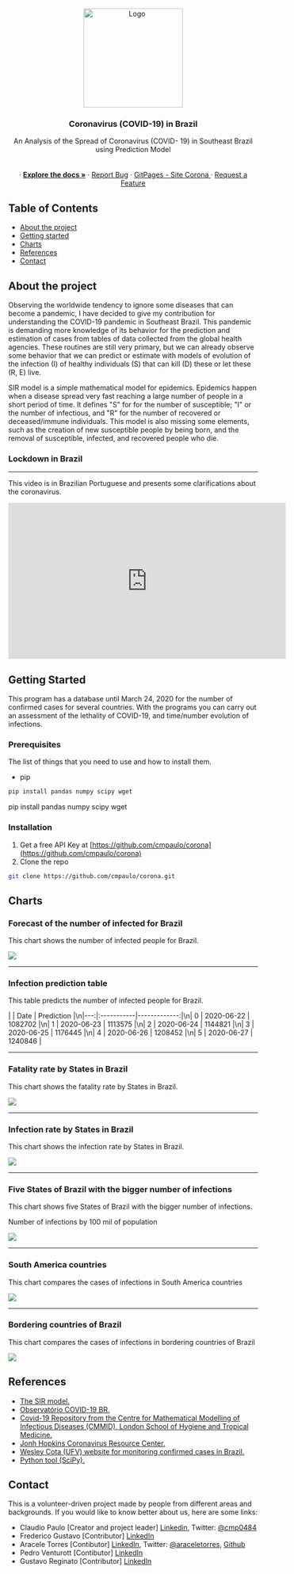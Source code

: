 <!-- PROJECT SHIELDS -->
<!--
*** I'm using markdown "reference style" links for readability.
*** Reference links are enclosed in brackets [ ] instead of parentheses ( ).
*** See the bottom of this document for the declaration of the reference variables
*** for contributors-url, forks-url, etc. This is an optional, concise syntax you may use.
*** https://www.markdownguide.org/basic-syntax/#reference-style-links
-->

<!-- PROJECT LOGO -->
<br />
<p align="center">
  <a href="https://github.com/cmpaulo/corona">
    <img src="images/logo.png" alt="Logo" width="200" height="200">
  </a>

  <h3 align="center">Coronavirus (COVID-19) in Brazil</h3>

  <p align="center">
    An Analysis of the Spread of Coronavirus (COVID- 19) in Southeast Brazil<br/>
  using Prediction Model <br/> 
    <br/>
  <br/>
    · <a href="https://github.com/cmpaulo/corona"><strong>Explore the docs »</strong></a>
    · <a href="https://github.com/cmpaulo/corona">Report Bug</a>
    · <a href="https://cmpaulo.github.io/corona/"> GitPages - Site Corona </a>
    · <a href="https://github.com/cmpaulo/corona">Request a Feature</a>
  </p>
</p>

<!-- TABLE OF CONTENTS -->
## Table of Contents
*   [About the project](#about)
*   [Getting started](#started)
*   [Charts](#charts)
*   [References](#references)
*   [Contact](#contact)


About the project
-----------------

Observing the worldwide tendency to ignore some diseases that can become a pandemic, I have decided to give my contribution for understanding the COVID-19 pandemic in Southeast Brazil. This pandemic is demanding more knowledge of its behavior for the prediction and estimation of cases from tables of data collected from the global health agencies. These routines are still very primary, but we can already observe some behavior that we can predict or estimate with models of evolution of the infection (I) of healthy individuals (S) that can kill (D) these or let these (R, E) live.

SIR model is a simple mathematical model for epidemics. Epidemics happen when a disease spread very fast reaching a large number of people in a short period of time. It defines "S" for for the number of susceptible; "I" or the number of infectious, and "R" for the number of recovered or deceased/immune individuals. This model is also missing some elements, such as the creation of new susceptible people by being born, and the removal of susceptible, infected, and recovered people who die.

### Lockdown in Brazil
* * *

This video is in Brazilian Portuguese and presents some clarifications about the coronavirus.

<iframe width="560" height="315" src="https://www.youtube.com/embed/gs-HlvC5iJc" frameborder="0" allow="accelerometer; autoplay; encrypted-media; gyroscope; picture-in-picture" allowfullscreen></iframe>

Getting Started
---------------

This program has a database until March 24, 2020 for the number of confirmed cases for several countries. With the programs you can carry out an assessment of the lethality of COVID-19, and time/number evolution of infections.

### Prerequisites

The list of things that you need to use and how to install them.

* pip
```sh
pip install pandas numpy scipy wget
```

pip install pandas numpy scipy wget

### Installation


1. Get a free API Key at [https://github.com/cmpaulo/corona](https://github.com/cmpaulo/corona)
2. Clone the repo
```sh
git clone https://github.com/cmpaulo/corona.git
```


Charts
------


### Forecast of the number of infected for Brazil

This chart shows the number of infected people for Brazil.

![](images/log_data_forecast_brazil.png)

* * *

### Infection prediction table

This table predicts the number of infected people for Brazil.

|    | Date       |   Prediction |\n|---:|:-----------|-------------:|\n|  0 | 2020-06-22 |      1082702 |\n|  1 | 2020-06-23 |      1113575 |\n|  2 | 2020-06-24 |      1144821 |\n|  3 | 2020-06-25 |      1176445 |\n|  4 | 2020-06-26 |      1208452 |\n|  5 | 2020-06-27 |      1240846 |
* * *

### Fatality rate by States in Brazil

This chart shows the fatality rate by States in Brazil.

![](images/fatality_rate.png)

* * *

### Infection rate by States in Brazil

This chart shows the infection rate by States in Brazil.

![](images/spread_rate.png)

* * *

### Five States of Brazil with the bigger number of infections

This chart shows five States of Brazil with the bigger number of infections.

Number of infections by 100 mil of population

![](images/n20cases_TOP5.png)

* * *

### South America countries

This chart compares the cases of infections in South America countries

![](images/southAmerica_brazil.png)

* * *

### Bordering countries of Brazil

This chart compares the cases of infections in bordering countries of Brazil

![](images/border_brazil.png)

References
----------


*   [The SIR model.](https://idmod.org/docs/malaria/model-sir.html#sir-without-vital-dynamics)
*   [Observatório COVID-19 BR.](https://covid19br.github.io/index.html)
*   [Covid-19 Repository from the Centre for Mathematical Modelling of Infectious Diseases (CMMID), London School of Hygiene and Tropical Medicine.](https://cmmid.github.io/topics/covid19/)
*   [Jonh Hopkins Coronavirus Resource Center.](https://coronavirus.jhu.edu/map.html)
*   [Wesley Cota (UFV) website for monitoring confirmed cases in Brazil.](https://covid19br.wcota.me/)
*   [Python tool (SciPy).](https://docs.scipy.org/doc/scipy/reference/generated/scipy.optimize.curve_fit.html)

Contact
-------


This is a volunteer-driven project made by people from different areas and backgrounds. If you would like to know better about us, here are some links:

*   Claudio Paulo \[Creator and project leader\] [Linkedin](https://www.linkedin.com/in/claudio-machado-paulo-1866a2146), Twitter: [@cmp0484](https://twitter.com/cmp0484)
*   Frederico Gustavo \[Contributor\] [LinkedIn](www.linkedin.com/in/fredericogustavo)
*   Aracele Torres \[Contibutor\] [LinkedIn](https://www.linkedin.com/in/aracele-lima-torres-b96353134), Twitter: [@araceletorres](https://twitter.com/araceletorres/), [Github](https://github.com/aracele/)
*   Pedro Venturott \[Contibutor\] [LinkedIn](https://www.linkedin.com/in/pedro-henrique-gomes-venturott-30a379120/)
*   Gustavo Reginato \[Contributor\] [LinkedIn](https://www.linkedin.com/in/gustavo-reginato/)